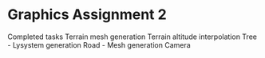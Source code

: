 # Graphics Assignment 2
Completed tasks
Terrain mesh generation
Terrain altitude interpolation
Tree - Lysystem generation
Road - Mesh generation
Camera

